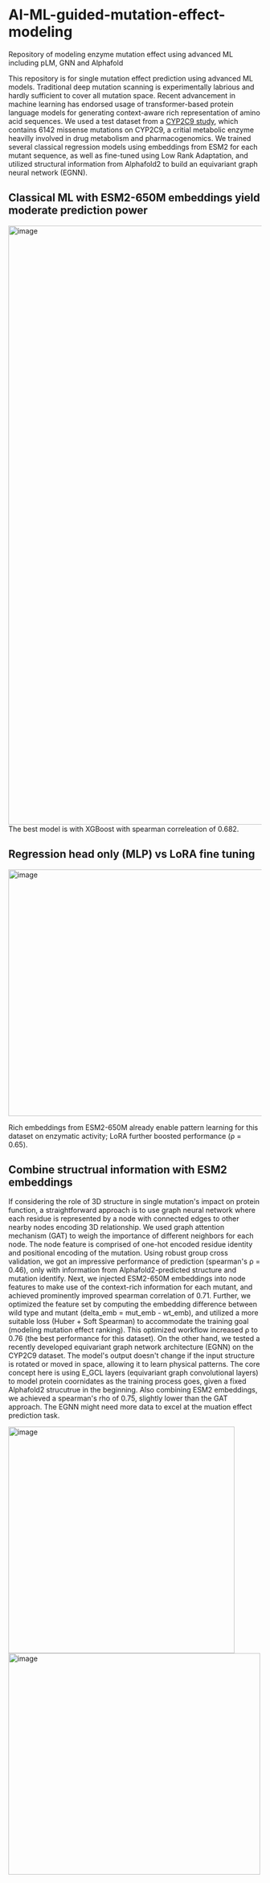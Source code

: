 # AI-ML-guided-mutation-effect-modeling
Repository of modeling enzyme mutation effect using advanced ML including pLM, GNN and Alphafold

This repository is for single mutation effect prediction using advanced ML models. Traditional deep mutation scanning is experimentally labrious and hardly sufficient to cover all mutation space. Recent advancement in machine learning has endorsed usage of transformer-based protein language models for generating context-aware rich representation of amino acid sequences. We used a test dataset from a [CYP2C9 study](https://www.cell.com/ajhg/fulltext/S0002-9297(21)00269-X?_returnURL=https%3A%2F%2Flinkinghub.elsevier.com%2Fretrieve%2Fpii%2FS000292972100269X%3Fshowall%3Dtrue), which contains 6142 missense mutations on CYP2C9, a critial metabolic enzyme heavilly involved in drug metabolism and pharmacogenomics. We trained several classical regression models using embeddings from ESM2 for each mutant sequence, as well as fine-tuned using Low Rank Adaptation, and utilized structural information from Alphafold2 to build an equivariant graph neural network (EGNN).

## Classical ML with ESM2-650M embeddings yield moderate prediction power
<img width="1489" height="1190" alt="image" src="https://github.com/user-attachments/assets/b2dbc1d3-04f8-4d06-895d-fd854a11f463" />
The best model is with XGBoost with spearman correleation of 0.682.

## Regression head only (MLP) vs LoRA fine tuning
<img width="790" height="490" alt="image" src="https://github.com/user-attachments/assets/7bda45f4-7f2a-4eac-b70c-435c0014f77a" />

Rich embeddings from ESM2-650M already enable pattern learning for this dataset on enzymatic activity; LoRA further boosted performance (ρ = 0.65).

## Combine structrual information with ESM2 embeddings
If considering the role of 3D structure in single mutation's impact on protein function, a straightforward approach is to use graph neural network where each residue is represented by a node with connected edges to other nearby nodes encoding 3D relationship. We used graph attention mechanism (GAT) to weigh the importance of different neighbors for each node. The node feature is comprised of one-hot encoded residue identity and positional encoding of the mutation. Using robust group cross validation, we got an impressive performance of prediction (spearman's ρ = 0.46), only with information from Alphafold2-predicted structure and mutation identify. Next, we injected ESM2-650M embeddings into node features to make use of the context-rich information for each mutant, and achieved prominently improved spearman correlation of 0.71. Further, we optimized the feature set by computing the embedding difference between wild type and mutant (delta_emb = mut_emb - wt_emb), and utilized a more suitable loss (Huber + Soft Spearman) to accommodate the training goal (modeling mutation effect ranking). This optimized workflow increased ρ to 0.76 (the best performance for this dataset). On the other hand, we tested a recently developed equivariant graph network architecture (EGNN) on the CYP2C9 dataset. The model's output doesn't change if the input structure is rotated or moved in space, allowing it to learn physical patterns. The core concept here is using E_GCL layers (equivariant graph convolutional layers) to model protein coornidates as the training process goes, given a fixed Alphafold2 strucutrue in the beginning. Also combining ESM2 embeddings, we achieved a spearman's rho of 0.75, slightly lower than the GAT approach. The EGNN might need more data to excel at the muation effect prediction task.

<img width="450" height="450" alt="image" src="https://github.com/user-attachments/assets/3023e6c1-3fce-4cdb-90c5-b332d8d1591a" />
<img width="501" height="440" alt="image" src="https://github.com/user-attachments/assets/9e343b40-c97f-4eef-beac-b4cd17965d2a" />


